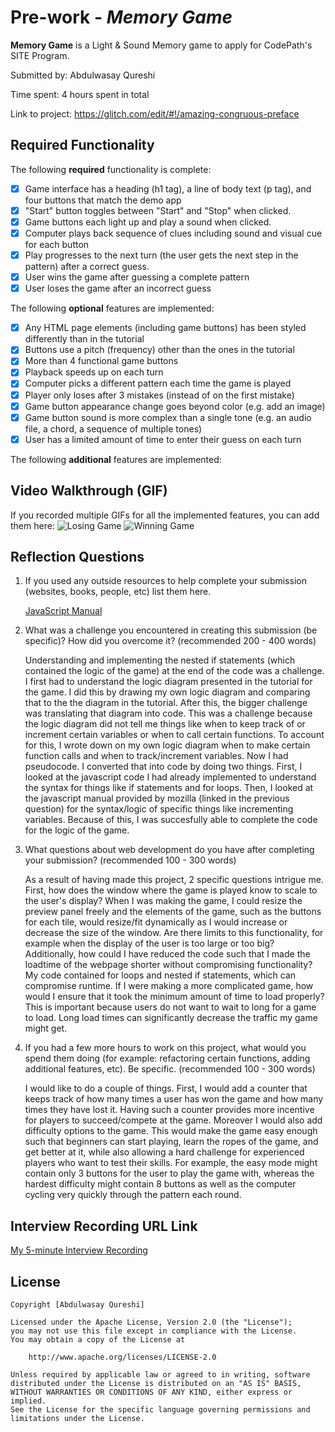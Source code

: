 # Pre-work - _Memory Game_

**Memory Game** is a Light & Sound Memory game to apply for CodePath's SITE Program.

Submitted by: Abdulwasay Qureshi

Time spent: 4 hours spent in total

Link to project: https://glitch.com/edit/#!/amazing-congruous-preface

## Required Functionality

The following **required** functionality is complete:

- [X] Game interface has a heading (h1 tag), a line of body text (p tag), and four buttons that match the demo app
- [X] "Start" button toggles between "Start" and "Stop" when clicked.
- [X] Game buttons each light up and play a sound when clicked.
- [X] Computer plays back sequence of clues including sound and visual cue for each button
- [X] Play progresses to the next turn (the user gets the next step in the pattern) after a correct guess.
- [X] User wins the game after guessing a complete pattern
- [X] User loses the game after an incorrect guess

The following **optional** features are implemented:

- [X] Any HTML page elements (including game buttons) has been styled differently than in the tutorial
- [X] Buttons use a pitch (frequency) other than the ones in the tutorial
- [X] More than 4 functional game buttons
- [X] Playback speeds up on each turn
- [X] Computer picks a different pattern each time the game is played
- [X] Player only loses after 3 mistakes (instead of on the first mistake)
- [X] Game button appearance change goes beyond color (e.g. add an image)
- [X] Game button sound is more complex than a single tone (e.g. an audio file, a chord, a sequence of multiple tones)
- [X] User has a limited amount of time to enter their guess on each turn

The following **additional** features are implemented:

## Video Walkthrough (GIF)

If you recorded multiple GIFs for all the implemented features, you can add them here:
![Losing Game](https://s7.gifyu.com/images/Screen-Recording-2022-04-01-at-7-1.gif)
![Winning Game](https://s7.gifyu.com/images/Screen-Recording-2022-04-01-at-7e936c6f0b38bac9237227432192d5e3e.gif)

## Reflection Questions

1. If you used any outside resources to help complete your submission (websites, books, people, etc) list them here.
   
   [JavaScript Manual](https://developer.mozilla.org/en-US/docs/Web/JavaScript/Guide)

2. What was a challenge you encountered in creating this submission (be specific)? How did you overcome it? (recommended 200 - 400 words)
   
   Understanding and implementing the nested if statements (which contained the logic of the game) at the end of the code was a challenge. I first had to understand the logic diagram presented in the tutorial for the game.
   I did this by drawing my own logic diagram and comparing that to the the diagram in the tutorial. After this, the bigger challenge was translating that diagram into code. This was a challenge because the logic diagram
   did not tell me things like when to keep track of or increment certain variables or when to call certain functions. To account for this, I wrote down on my own logic diagram when to make certain function calls and when
   to track/increment variables. Now I had pseudocode. I converted that into code by doing two things. First, I looked at the javascript code I had already implemented to understand the syntax for things like if statements
   and for loops. Then, I looked at the javascript manual provided by mozilla (linked in the previous question) for the syntax/logic of specific things like incrementing variables. Because of this, I was succesfully able to
   complete the code for the logic of the game.

3. What questions about web development do you have after completing your submission? (recommended 100 - 300 words)
    
    As a result of having made this project, 2 specific questions intrigue me. First, how does the window where the game is played know to scale to the user's display? When I was making the game, I could resize the preview panel freely and the elements of
    the game, such as the buttons for each tile, would resize/fit dynamically as I would increase or decrease the size of the window. Are there limits to this functionality, for example when the display of the user is too large or too big? Additionally,
     how could I have reduced the code such that I made the loadtime of the webpage shorter without compromising functionality? My code contained for loops and nested if statements, which can compromise runtime. If I were making a more complicated game,
     how would I ensure that it took the minimum amount of time to load properly? This is important because users do not want to wait to long for a game to load. Long load times can significantly decrease the traffic my game might get.
    

4. If you had a few more hours to work on this project, what would you spend them doing (for example: refactoring certain functions, adding additional features, etc). Be specific. (recommended 100 - 300 words)
   
   I would like to do a couple of things. First, I would add a counter that keeps track of how many times a user has won the game and how many times they have lost it. Having such a counter provides more incentive for players to succeed/compete at the game. 
   Moreover I would also add difficulty options to the game. This would make the game easy enough such that beginners can start playing, learn the ropes of the game, and get better at it, while also allowing a hard challenge for experienced players who want
   to test their skills. For example, the easy mode might contain only 3 buttons for the user to play the game with, whereas the hardest difficulty might contain 8 buttons as well as the computer cycling very quickly through the pattern each round.

## Interview Recording URL Link

[My 5-minute Interview Recording](https://www.loom.com/share/4ec04ad0567149fe9200b5698dac8d74)

## License

    Copyright [Abdulwasay Qureshi]

    Licensed under the Apache License, Version 2.0 (the "License");
    you may not use this file except in compliance with the License.
    You may obtain a copy of the License at

        http://www.apache.org/licenses/LICENSE-2.0

    Unless required by applicable law or agreed to in writing, software
    distributed under the License is distributed on an "AS IS" BASIS,
    WITHOUT WARRANTIES OR CONDITIONS OF ANY KIND, either express or implied.
    See the License for the specific language governing permissions and
    limitations under the License.
